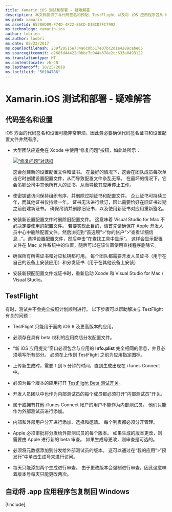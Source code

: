 ```yaml
---
title: Xamarin.iOS 测试和部署 - 疑难解答
description: 本文档提供了与代码签名和预配、TestFlight 以及将 iOS 应用程序包从 Mac 生成主机复制到 Windows 有关的疑难解答提示。
ms.prod: xamarin
ms.assetid: 65286D09-F74D-4F22-B6CD-D1BCD7FC7992
ms.technology: xamarin-ios
author: lobrien
ms.author: laobri
ms.date: 08/23/2017
ms.openlocfilehash: 239f20515e734a6c0b517e07bc2d1e4289cabe65
ms.sourcegitcommit: e268fd44422d0bbc7c944a678e2cc633a0493122
ms.translationtype: HT
ms.contentlocale: zh-CN
ms.lasthandoff: 10/25/2018
ms.locfileid: "50104786"
---
```

# <a name="xamarinios-testing-and-deployment---troubleshooting"></a>Xamarin.iOS 测试和部署 - 疑难解答

## <a name="code-signing--provisioning"></a>代码签名和设置

iOS 方面的代码签名和设置可能非常麻烦，因此务必要确保代码签名证书和设置配置文件井然有序。

* 大型团队应避免在 Xcode 中使用“修复问题”按钮，如此处所示：

    [![](troubleshooting-images/fixissue.png "“修复问题”对话框")](troubleshooting-images/fixissue.png#lightbox)

    这会创建新的设置配置文件和证书。 在最好的情况下，这会在团队成员每次单击它时创建设置配置文件，从而导致配置文件杂乱无章。 在最坏的情况下，它会吊销公司中其他所有人的证书，从而导致其应用停止工作。

* 使密钥链访问保持组织有序，并删除过期证书和配置文件。 企业证书可持续三年，而其他证书仅持续一年。 证书无法进行续订，因此需要恰好在旧证书过期之前创建新证书。 确保吊销并删除旧证书，以及使用新证书对应用重新签名。

* 安装新设置配置文件时删除旧配置文件。 这意味着 Visual Studio for Mac 不必决定要使用的配置文件。 若要实现此目的，请首先请确保在 Apple 开发人员中心中删除配置文件，然后浏览到“首选项”>“你的帐户”>“查看详细信息...”。选择设置配置文件，然后单击“在查找工具中显示”。 这样会显示配置文件在 Mac 文件系统中的位置，随后可以在该位置使用查找程序删除它。

* 确保所有所需证书和对应私钥都可用。 每个团队都需要开发人员证书（用于在自己的设备上安装应用）和分发证书（用于在其他设备上安装）

* 安装新预配配置文件或证书时，重新启动 Xcode 和 Visual Studio for Mac / Visual Studio。

## <a name="testflight"></a>TestFlight

有时，测试并不会完全按照计划顺利进行。  以下步骤可以帮助解决与 TestFlight 有关的问题：

- TestFlight 只能用于面向 iOS 8 及更高版本的应用。

- 必须存在具有 beta 权利的应用商店分发配置文件。

- “新 iOS 应用提交”窗口必须包含与应用的 **Info.plist** 完全相同的信息，并且必须填写所有部分。 必须在上传到 TestFlight 之前为应用指定图标。

- 上传新生成时，需要 1 到 5 分钟的时间，直到生成出现在 iTunes Connect 中。

- 必须为每个版本的应用打开 [TestFlight Beta 测试开关](~/ios/deploy-test/testflight.md#beta-testing)。

- 开发人员团队中也作为内部测试员的每个成员都必须打开“内部测试员”开关。

- 属于或拥有其他 iTunes Connect 帐户的用户不能作为内部测试员。 他们只能作为外部测试员进行添加。

- 内部和外部用户分开进行添加、选择和邀请。 每个列表都必须分开管理。

- Apple 必须审批将分发给外部测试员的每个版本。 如果生成的版本更改，则需要由 Apple 进行新的 beta 审查。 如果生成号更改，则审查是可选的。

- 必须将元数据添加到分发给外部测试员的版本。 这可以通过在“我的应用”>“预发行”中单击生成号来进行访问。

- 每天只能添加两个生成进行审查。 由于更改版本会强制进行审查，因此这意味着版本号每天只能更改两次。

<a name="Automatically_copy_app_bundles_back_to_Windows" />

## <a name="automatically-copy-app-bundles-back-to-windows"></a>自动将 .app 应用程序包复制回 Windows

[!include[](~/ios/includes/copy-app-bundle-to-windows.md)]
